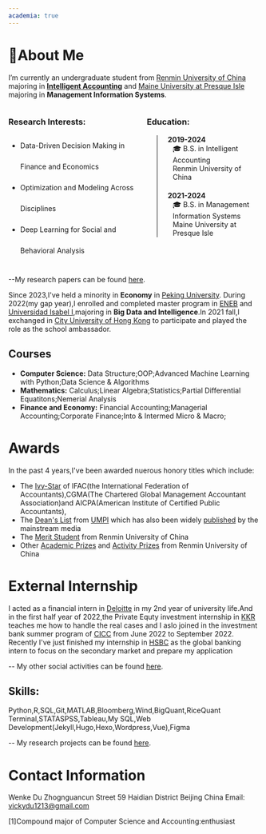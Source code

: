 ```yaml
---
academia: true
---
```


# 👋About Me 

I’m currently an undergraduate student from [Renmin University of China](https://www.ruc.edu.cn/) majoring in **[Intelligent Accounting](#note)** 
and [Maine University at Presque Isle](https://umaine.edu/) majoring in **Management Information Systems**.

<style>
  .timeline {
    border-left: 2px solid gray; /* 修改这里的颜色 */
    padding-left: 20px;
    margin-left: 20px;
  }

  .event {
    position: relative;
    margin-bottom: 20px;
  }

  .event .date {
    font-weight: bold;
  }

  .event .description {
    margin-left: 10px;
  }
</style>


<div style="display: flex; justify-content: space-between;">
  <div style="width: 55%;"> <!-- 调整Interests部分的宽度 -->
    <h3>Research Interests:</h3>
    <ul style="line-height: 3;"> <!-- 调整行间距 -->
      <li>Data-Driven Decision Making in Finance and Economics</li>
      <li>Optimization and Modeling Across Disciplines</li>
      <li>Deep Learning for Social and Behavioral Analysis</li>
    </ul>
  </div>
  <div style="width: 45%;"> <!-- 调整Education部分的宽度 -->
    <h3>Education:</h3>
    <div class="timeline">
      <div class="event">
        <div class="date">2019-2024</div>
        <div class="description">
          🎓 B.S. in Intelligent Accounting<br>Renmin University of China
        </div>
      </div>
      <div class="event">
        <div class="date">2021-2024</div>
        <div class="description">
          🎓 B.S. in Management Information Systems<br>Maine University at Presque Isle
        </div>
      </div>
    </div>
  </div>
</div>

--My research papers can be found [here](/Publications/index.html).

Since 2023,I've held a minority in **Economy** in [Peking University](https://english.pku.edu.cn/).
During 2022(my gap year),I enrolled and completed master program in [ENEB](https://eneb.com/) and [Universidad Isabel I](https://www.ui1.es/),majoring in **Big Data and Intelligence**.In 2021 fall,I exchanged in [City University of Hong Kong](https://www.cb.cityu.edu.hk/exchange/international_student/testimonial?student=Inbound) to participate and played the role as the school ambassador.

## Courses
- **Computer Science:**
  Data Structure;OOP;Advanced Machine Learning with Python;Data Science & Algorithms
- **Mathematics:**
  Calculus;Linear Algebra;Statistics;Partial Differential Equatitons;Nemerial Analysis
- **Finance and Economy:**
  Financial Accounting;Managerial Accounting;Corporate Finance;Into & Intermed Micro & Macro;

# Awards 
In the past 4 years,I've been awarded nuerous honory titles which include: 
- The [Ivy-Star](http://www.gdcenn.cn/a/202207/557686.html) of IFAC(the International Federation of Accountants),CGMA(The Chartered Global Management Accountant Association)and AICPA(American Institute of Certified Public Accountants),
- The [Dean's List](https://www.umpi.edu/articles/umpi-releases-deans-list-for-fall-2022/) from [UMPI](https://thecounty.me/2023/03/14/education/umpi-releases-deans-list-for-fall-2022/) which has also been widely [published](https://fiddleheadfocus.com/2023/03/14/news/community/umpi-releases-deans-list-for-fall-2022/) by the mainstream media
- The [Merit Student](http://student.rmbs.ruc.edu.cn/Website/Show/?id=1009) from Renmin University of China
- Other [Academic Prizes](https://mp.weixin.qq.com/s?__biz=MzA4MjE0OTcyMQ==&mid=2651516245&idx=1&sn=21946c412fb9ee6113cf380f7b64c95a&chksm=84746563b303ec757735b9d3c30d5067f054649b393c2d95132c92cbcc6394ca541ca36bc9e0&scene=27) and [Activity Prizes](https://mp.weixin.qq.com/s/vaXMoxlFKo3Z4L-xw-OjUA) from Renmin University of China

# External Internship
I acted as a financial intern in [Deloitte](https://www2.deloitte.com/cn/en.html) in my 2nd year of university life.And in the first half year of 2022,the  Private Equty investment internship in [KKR](https://www.kkr.com/) teaches me how to handle the real cases and I aslo joined in the investment bank summer program of [CICC](https://en.cicc.com/s) from June 2022 to September 2022.
Recently I've just finished my internship in [HSBC](https://www.hsbc.com.hk/) as the global banking intern to focus on the secondary market and prepare my application

-- My other social activities can be found [here](/Activity/index.html).

## Skills: 

Python,R,SQL,Git,MATLAB,Bloomberg,Wind,BigQuant,RiceQuant Terminal,STATASPSS,Tableau,My SQL,Web Development(Jekyll,Hugo,Hexo,Wordpress,Vue),Figma

-- My research projects can be found [here](/Projects/index.html).

# Contact Information
Wenke Du
Zhognguancun Street 59
Haidian District
Beijing
China
Email: vickydu1213@gmail.com

<div id="note">[1]Compound major of Computer Science and Accounting:enthusiast</div>


